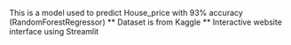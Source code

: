 This is a model used to predict House_price with 93% accuracy (RandomForestRegressor)
** Dataset is from Kaggle 
** Interactive website interface using Streamlit

